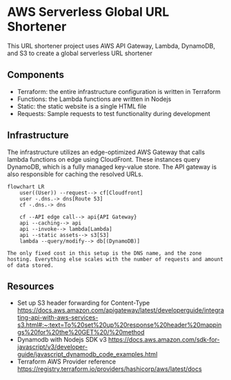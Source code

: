 # AWS Serverless Global URL Shortener

This URL shortener project uses AWS API Gateway, Lambda, DynamoDB, and S3 to create a global serverless URL shortener

## Components

- Terraform: the entire infrastructure configuration is written in Terraform
- Functions: the Lambda functions are written in Nodejs
- Static: the static website is a single HTML file
- Requests: Sample requests to test functionality during development

## Infrastructure

The infrastructure utilizes an edge-optimized AWS Gateway that calls lambda functions on edge using CloudFront. These instances query DynamoDB, which is a fully managed key-value store. The API gateway is also responsible for caching the resolved URLs.

```mermaid
flowchart LR
    user((User)) --request--> cf[Cloudfront]
    user -.dns.-> dns[Route 53]
    cf -.dns.-> dns

    cf --API edge call--> api{API Gateway}
    api --caching--> api
    api --invoke--> lambda[Lambda]
    api --static assets--> s3[S3]
    lambda --query/modify--> db[(DynamoDB)]

The only fixed cost in this setup is the DNS name, and the zone hosting. Everything else scales with the number of requests and amount of data stored.

```

## Resources

- Set up S3 header forwarding for Content-Type https://docs.aws.amazon.com/apigateway/latest/developerguide/integrating-api-with-aws-services-s3.html#:~:text=To%20set%20up%20response%20header%20mappings%20for%20the%20GET%20/%20method
- Dynamodb with Nodejs SDK v3 https://docs.aws.amazon.com/sdk-for-javascript/v3/developer-guide/javascript_dynamodb_code_examples.html
- Terraform AWS Provider reference https://registry.terraform.io/providers/hashicorp/aws/latest/docs
